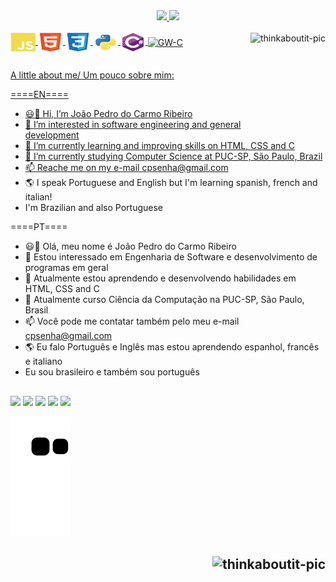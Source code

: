 <div align="center">
  <a href="https://github.com/JoaoGW">
  <img height="180em" src="https://github-readme-stats.vercel.app/api?username=JoaoGW&show_icons=true&theme=merlot&include_all_commits=true&count_private=true"/>
  <img height="180em" src="https://github-readme-stats.vercel.app/api/top-langs/?username=JoaoGW&layout=compact&langs_count=7&theme=merlot"/>
</div>

<div style="display: inline_block"><br>
  <img align="center" alt="GW-Js" height="30" width="40" src="https://raw.githubusercontent.com/devicons/devicon/master/icons/javascript/javascript-plain.svg">
  <img align="center" alt="GW-HTML" height="30" width="40" src="https://raw.githubusercontent.com/devicons/devicon/master/icons/html5/html5-original.svg">
  <img align="center" alt="GW-CSS" height="30" width="40" src="https://raw.githubusercontent.com/devicons/devicon/master/icons/css3/css3-original.svg">
  <img align="center" alt="GW-Python" height="30" width="40" src="https://raw.githubusercontent.com/devicons/devicon/master/icons/python/python-original.svg">
  <img align="center" alt="GW-Csharp" height="30" width="40" src="https://raw.githubusercontent.com/devicons/devicon/master/icons/csharp/csharp-original.svg">
  <img align="center" alt="GW-C" height="30" width="30" src="https://www.clipartmax.com/png/full/240-2409409_c-programming-icon-c-programming-language-icon.png">
  <img align="right" alt="thinkaboutit-pic" height="150" src="https://miro.medium.com/max/1224/0*h5VbrXPSfo_lUSDj.png">
</div>
  
  ##
  
  A little about me/ Um pouco sobre mim: 
  
  ====EN====
- 😃👋 Hi, I’m João Pedro do Carmo Ribeiro
- 👀 I’m interested in software engineering and general development
- 🌱 I’m currently learning and improving skills on HTML, CSS and C
- 📖 I’m currently studying Computer Science at PUC-SP, São Paulo, Brazil
- 📫 Reache me on my e-mail cpsenha@gmail.com
- 🌎 I speak Portuguese and English but I'm learning spanish, french and italian!
- I'm Brazilian and also Portuguese

====PT====
- 😃👋 Olá, meu nome é João Pedro do Carmo Ribeiro
- 👀 Estou interessado em Engenharia de Software e desenvolvimento de programas em geral
- 🌱 Atualmente estou aprendendo e desenvolvendo habilidades em HTML, CSS and C
- 📖 Atualmente curso Ciência da Computação na PUC-SP, São Paulo, Brasil
- 📫 Você pode me contatar também pelo meu e-mail cpsenha@gmail.com
- 🌎 Eu falo Português e Inglês mas estou aprendendo espanhol, francês e italiano
- Eu sou brasileiro e também sou português
  
 ##

<div>
  <a href="https://www.instagram.com/joaopedcr/" target="_blank"><img src="https://img.shields.io/badge/-Instagram-%23E4405F?style=for-the-badge&logo=instagram&logoColor=white" target="_blank"></a>
 	<a href="https://www.twitch.tv/joaogwbr" target="_blank"><img src="https://img.shields.io/badge/Twitch-9146FF?style=for-the-badge&logo=twitch&logoColor=white" target="_blank"></a>
 <a href="https://discord.gg/" target="_blank"><img src="https://img.shields.io/badge/Discord-7289DA?style=for-the-badge&logo=discord&logoColor=white" target="_blank"></a> 
  <a href = "mailto:cpsenha@gmail.com"><img src="https://img.shields.io/badge/-Gmail-%23333?style=for-the-badge&logo=gmail&logoColor=white" target="_blank"></a>
  <a href="https://www.linkedin.com/in/jo%C3%A3o-pedro-do-carmo-ribeiro/" target="_blank"><img src="https://img.shields.io/badge/-LinkedIn-%230077B5?style=for-the-badge&logo=linkedin&logoColor=white" target="_blank"></a> 
  
  ![Snake animation](https://github.com/rafaballerini/rafaballerini/blob/output/github-contribution-grid-snake.svg)
  
  ## <img align="right" alt="thinkaboutit-pic" height="150" src="https://c.tenor.com/Xye24JC_F5sAAAAC/panda-office.gif">
  
  </div>
